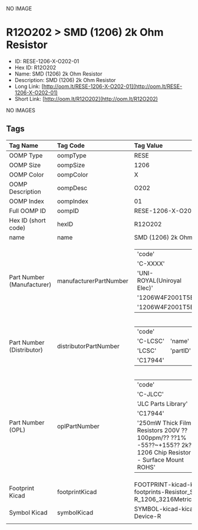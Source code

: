 


  
NO IMAGE  
# R12O202 > SMD (1206) 2k Ohm Resistor

- ID: RESE-1206-X-O202-01
- Hex ID: R12O202
- Name: SMD (1206) 2k Ohm Resistor
- Description: SMD (1206) 2k Ohm Resistor
- Long Link: [http://oom.lt/RESE-1206-X-O202-01](http://oom.lt/RESE-1206-X-O202-01)
- Short Link: [http://oom.lt/R12O202](http://oom.lt/R12O202)
  
NO IMAGES  
## Tags
  

|Tag Name|Tag Code|Tag Value|
| :--- | :--- | :--- |
|OOMP Type|oompType|RESE|
|OOMP Size|oompSize|1206|
|OOMP Color|oompColor|X|
|OOMP Description|oompDesc|O202|
|OOMP Index|oompIndex|01|
|Full OOMP ID|oompID|RESE-1206-X-O202-01|
|Hex ID (short code)|hexID|R12O202|
|name|name|SMD (1206) 2k Ohm Resistor|
|Part Number (Manufacturer)|manufacturerPartNumber|<table><tr><td>'code'</td></tr><tr><td> 'C-XXXX'</td><td> 'name'</td></tr><tr><td> 'UNI-ROYAL(Uniroyal Elec)'</td><td> 'partID'</td></tr><tr><td> '1206W4F2001T5E'</td><td> 'partName'</td></tr><tr><td> '1206W4F2001T5E'</td></tr></table>|
|Part Number (Distributor)|distributorPartNumber|<table><tr><td>'code'</td></tr><tr><td> 'C-LCSC'</td><td> 'name'</td></tr><tr><td> 'LCSC'</td><td> 'partID'</td></tr><tr><td> 'C17944'</td></tr></table>|
|Part Number (OPL)|oplPartNumber|<table><tr><td>'code'</td></tr><tr><td> 'C-JLCC'</td><td> 'name'</td></tr><tr><td> 'JLC Parts Library'</td><td> 'partID'</td></tr><tr><td> 'C17944'</td><td> 'partName'</td></tr><tr><td> '250mW Thick Film Resistors 200V ??100ppm/?? ??1% -55??~+155?? 2k?? 1206  Chip Resistor - Surface Mount ROHS'</td></tr></table>|
|Footprint Kicad|footprintKicad|FOOTPRINT-kicad-kicad-footprints-Resistor_SMD-R_1206_3216Metric|
|Symbol Kicad|symbolKicad|SYMBOL-kicad-kicad-symbols-Device-R|
||||
